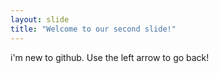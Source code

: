 ```yaml
---
layout: slide
title: "Welcome to our second slide!"
---
```

i'm new to github.
Use the left arrow to go back!
